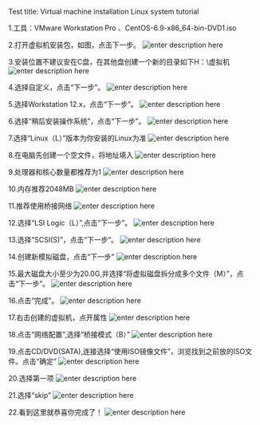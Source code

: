 Test
title: Virtual machine installation Linux system tutorial 


1.工具：VMware Workstation Pro 、CentOS-6.9-x86_64-bin-DVD1.iso

2.打开虚拟机安装包，如图，点击下一步。
![enter description here][1]


3.安装位置不建议安在C盘，在其他盘创建一个新的目录如下H：\虚拟机\
![enter description here][2]

4.选择自定义，点击“下一步”。
![enter description here][3]

5.选择Workstation 12.x，点击“下一步”。
![enter description here][4]

6.选择“稍后安装操作系统”，点击“下一步”。
![enter description here][5]

7.选择“Linux（L）”版本为你安装的Linux为准
![enter description here][6]

8.在电脑先创建一个空文件，将地址填入
![enter description here][7]

9.处理器和核心数量都推荐为1
![enter description here][8]

10.内存推荐2048MB
![enter description here][9]

11.推荐使用桥接网络
![enter description here][10]

12.选择“LSI Logic（L）”,点击“下一步”。
![enter description here][11]

13.选择“SCSI(S)”，点击“下一步”。 
![enter description here][12]

14.创建新模拟磁盘，点击“下一步”
![enter description here][13]

15.最大磁盘大小至少为20.0G,并选择“将虚拟磁盘拆分成多个文件（M）”，点击“下一步”。
![enter description here][14]

16.点击“完成”。
![enter description here][15]

17.右击创建的虚拟机，点开属性
![enter description here][16]

18.点击“网络配置”,选择“桥接模式（B）”
![enter description here][17]

19.点击CD/DVD(SATA),连接选择“使用ISO镜像文件”，浏览找到之前放的ISO文件。点击“确定”
![enter description here][18]

20.选择第一项
![enter description here][19]

21.选择“skip”
![enter description here][20]

22.看到这里就恭喜你完成了！
![enter description here][21]


  [1]: ./images/1_1.png "1"
  [2]: ./images/2.png "2"
  [3]: ./images/4.png "4"
  [4]: ./images/5.png "5"
  [5]: ./images/6.png "6"
  [6]: ./images/7_1.png "7"
  [7]: ./images/8.png "8"
  [8]: ./images/9.png "9"
  [9]: ./images/10.png "10"
  [10]: ./images/12.png "12"
  [11]: ./images/13.png "13"
  [12]: ./images/13.png "13"
  [13]: ./images/14.png "14"
  [14]: ./images/15.png "15"
  [15]: ./images/16.png "16"
  [16]: ./images/17_1.png "17"
  [17]: ./images/18.png "18"
  [18]: ./images/19.png "19"
  [19]: ./images/21.png "21"
  [20]: ./images/23%20%282%29.png "23 &#40;2&#41;"
  [21]: ./images/23%20%281%29.png "23 &#40;1&#41;"
